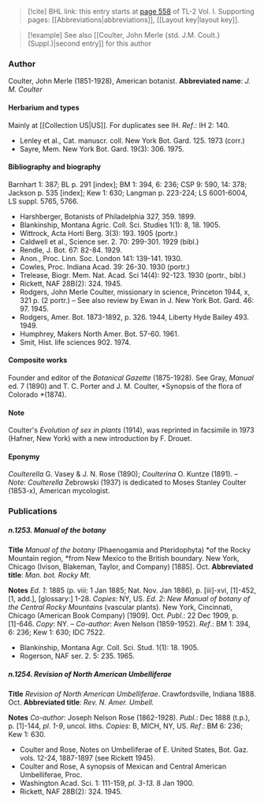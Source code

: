 > [!cite] BHL link: this entry starts at [page 558](https://www.biodiversitylibrary.org/page/33120689) of TL-2 Vol. I.
> Supporting pages: [[Abbreviations|abbreviations]], [[Layout key|layout key]].

> [!example] See also [[Coulter, John Merle {std. J.M. Coult.} (Suppl.)|second entry]] for this author

### Author

Coulter, John Merle (1851-1928), American botanist. 
**Abbreviated name**: *J. M. Coulter*

#### Herbarium and types

Mainly at [[Collection US|US]]. For duplicates see IH.
*Ref*.: IH 2: 140.
- Lenley et al., Cat. manuscr. coll. New York Bot. Gard. 125. 1973 (corr.)
- Sayre, Mem. New York Bot. Gard. 19(3): 306. 1975.

#### Bibliography and biography

Barnhart 1: 387; BL p. 291 \[index\]; BM 1: 394, 6: 236; CSP 9: 590, 14: 378; Jackson p. 535 \[index\]; Kew 1: 630; Langman p. 223-224; LS 6001-6004, LS suppl. 5765, 5766.
- Harshberger, Botanists of Philadelphia 327, 359. 1899.
- Blankinship, Montana Agric. Coll. Sci. Studies 1(1): 8, 18. 1905.
- Wittrock, Acta Horti Berg. 3(3): 193. 1905 (portr.)
- Caldwell et al., Science ser. 2. 70: 299-301. 1929 (bibl.)
- Rendle, J. Bot. 67: 82-84. 1929.
- Anon., Proc. Linn. Soc. London 141: 139-141. 1930.
- Cowles, Proc. Indiana Acad. 39: 26-30. 1930 (portr.)
- Trelease, Biogr. Mem. Nat. Acad. Sci 14(4): 92-123. 1930 (portr., bibl.)
- Rickett, NAF 28B(2): 324. 1945.
- Rodgers, John Merle Coulter, missionary in science, Princeton 1944, x, 321 p. (2 portr.) – See also review by Ewan in J. New York Bot. Gard. 46: 97. 1945.
- Rodgers, Amer. Bot. 1873-1892, p. 326. 1944, Liberty Hyde Bailey 493. 1949.
- Humphrey, Makers North Amer. Bot. 57-60. 1961.
- Smit, Hist. life sciences 902. 1974.

#### Composite works

Founder and editor of the *Botanical Gazette* (1875-1928). See Gray, *Manual* ed. 7 (1890) and T. C. Porter and J. M. Coulter, *Synopsis of the flora of Colorado *(1874).

#### Note

Coulter's *Evolution of sex in plants* (1914), was reprinted in facsimile in 1973 (Hafner, New York) with a new introduction by F. Drouet.

#### Eponymy

*Coulterella* G. Vasey & J. N. Rose (1890); *Coulterina* O. Kuntze (1891). – *Note*: *Coulterella* Zebrowski (1937) is dedicated to Moses Stanley Coulter (1853-x), American mycologist.

### Publications

##### n.1253. Manual of the botany

**Title**
*Manual of the botany* (Phaenogamia and Pteridophyta) *of the Rocky Mountain region, *from New Mexico to the British boundary. New York, Chicago (Ivison, Blakeman, Taylor, and Company) \[1885\]. Oct.
**Abbreviated title**: *Man. bot. Rocky Mt.*

**Notes**
*Ed. 1*: 1885 (p. viii: 1 Jan 1885; Nat. Nov. Jan 1886), p. \[iii\]-xvi, \[1\]-452, \[1, add.\], \[glossary:\] 1-28. *Copies*: NY, US.
*Ed. 2*: *New Manual of botany of the Central Rocky Mountains* (vascular plants). New York, Cincinnati, Chicago (American Book Company) \[1909\]. Oct. *Publ*.: 22 Dec 1909, p. \[1\]-646. *Copy*: NY. – *Co-author*: Aven Nelson (1859-1952).
*Ref*.: BM 1: 394, 6: 236; Kew 1: 630; IDC 7522.
- Blankinship, Montana Agr. Coll. Sci. Stud. 1(1): 18. 1905.
- Rogerson, NAF ser. 2. 5: 235. 1965.

##### n.1254. Revision of North American Umbelliferae

**Title**
*Revision of North American Umbelliferae*. Crawfordsville, Indiana 1888. Oct.
**Abbreviated title**: *Rev. N. Amer. Umbell.*

**Notes**
*Co-author*: Joseph Nelson Rose (1862-1928).
*Publ*.: Dec 1888 (t.p.), p. \[1\]-144, *pl. 1-9*, uncol. liths. *Copies*: B, MICH, NY, US.
*Ref*.: BM 6: 236; Kew 1: 630.
- Coulter and Rose, Notes on Umbelliferae of E. United States, Bot. Gaz. vols. 12-24, 1887-1897 (see Rickett 1945).
- Coulter and Rose, A synopsis of Mexican and Central American Umbelliferae, Proc.
- Washington Acad. Sci. 1: 111-159, *pl. 3-13.* 8 Jan 1900.
- Rickett, NAF 28B(2): 324. 1945.

